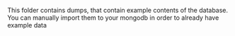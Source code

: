 This folder contains dumps, that contain example contents of the database. You can manually import them to your mongodb in order to already have example data